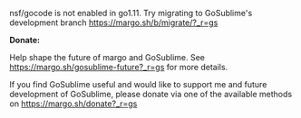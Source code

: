 



nsf/gocode is not enabled in go1.11.
Try migrating to GoSublime's development branch https://margo.sh/b/migrate/?_r=gs



**Donate:**

Help shape the future of margo and GoSublime.
See https://margo.sh/gosublime-future?_r=gs for more details.

If you find GoSublime useful and would like to support me and future development of GoSublime,
please donate via one of the available methods on https://margo.sh/donate?_r=gs

